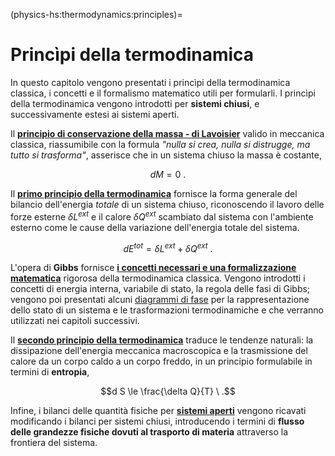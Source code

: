 (physics-hs:thermodynamics:principles)=
# Princìpi della termodinamica

In questo capitolo vengono presentati i princìpi della termodinamica classica, i concetti e il formalismo matematico utili per formularli.
I princìpi della termodinamica vengono introdotti per **sistemi chiusi**, e successivamente estesi ai sistemi aperti. 

<!--
Ricordando che la termodinamica classica fornisce una descrizione macroscopica mediata della dinamica microscopica di sistemi composti da molti componenti elementari, il livello di dettaglio microscopico può essere usato per fornire un significato alle variabili termodinamiche usate nella descrizione macroscopica.
-->
Il [**principio di conservazione della massa - di Lavoisier**](physics-hs:thermodynamics:foundation:principles:lavoisier) valido in meccanica classica, riassumibile con la formula *"nulla si crea, nulla si distrugge, ma tutto si trasforma"*, asserisce che in un sistema chiuso la massa è costante,

  $$d M = 0 \ .$$

Il [**primo principio della termodinamica**](physics-hs:thermodynamics:foundation:principles:first) fornisce la forma generale del bilancio dell'energia *totale* di un sistema chiuso, riconoscendo il lavoro delle forze esterne $\delta L^{ext}$ e il calore $\delta Q^{ext}$ scambiato dal sistema con l'ambiente esterno come le cause della variazione dell'energia totale del sistema.

  $$d E^{tot} = \delta L^{ext} + \delta Q^{ext} \ .$$

L'opera di **Gibbs** fornisce [**i concetti necessari e una formalizzazione matematica**](physics-hs:thermodynamics:foundation:principles:gibbs-phase-rule) rigorosa della termodinamica classica. Vengono introdotti i concetti di energia interna, variabile di stato, la regola delle fasi di Gibbs; vengono poi presentati alcuni [diagrammi di fase](physics-hs:thermodynamics:foundation:principles:phase-diagrams) per la rappresentazione dello stato di un sistema e le trasformazioni termodinamiche e che verranno utilizzati nei capitoli successivi.

Il [**secondo principio della termodinamica**](physics-hs:thermodynamics:foundation:principles:second) traduce le tendenze naturali: la dissipazione dell'energia meccanica macroscopica e la trasmissione del calore da un corpo caldo a un corpo freddo, in un principio formulabile in termini di **entropia**,

$$d S \le \frac{\delta Q}{T} \ .$$

Infine, i bilanci delle quantità fisiche per [**sistemi aperti**](physics-hs:thermodynamics:foundation:principles:open) vengono ricavati modificando i bilanci per sistemi chiusi, introducendo i termini di **flusso delle grandezze fisiche dovuti al trasporto di materia** attraverso la frontiera del sistema.

<!--
<span style="color:red">Sistemare come presentazione! I contenuti vengono divisi nelle sezioni successive.</span>

In questa sezione vengono presentati i princìpi fondamentali della termodinamica classica. **todo**

**Principio di conservazione della massa.**
Nell'ambito della fisica classica, la massa di un sistema chiuso è costante.

**Primo principio della termodinamica - bilancio dell'energia totale.**
Il primo principio della termodinamica rappresenta il bilancio di energia totale per un sistema chiuso (**todo** *riferimenti a sistemi aperti e chiusi*),

  $$d E^{tot} = \delta L^{ext} + \delta Q^{ext} \ . $$
  
  Usando il teorema dell'energia cinetica (**todo** riferimento alla meccanica), $dK = \delta L^{ext} + \delta L^{int}$, e la definizione di energia interna come differenza tra energia totale ed energia cinetica macroscopica, $E := E^{tot} - K$,
  
  $$d E = - \delta L^{int} + \delta Q^{ext} \ .$$

**Regola delle fasi di Gibbs.**
L'energia interna può essere scritta come funzione di stato, $E(S, X_k)$, **todo** con variabili indipendenti ...

$$\begin{aligned}
dE & = \left(\dfrac{\partial E}{\partial S}\right)_{\mathbf{X}} d S 
     + \left(\dfrac{\partial E}{\partial X_k}\right)_{S} d X_k  = \\
   & = T \, d S + \sum_k F_k \, d X_k
\end{aligned}$$

La variazione di energia interna rispetto alla variabile $S$ corrisponde alla temperatura,

$$T = \left(\dfrac{\partial E}{\partial S}\right)_{\mathbf{X}} \ge 0 \ .$$


**Secondo principio della termodinamica - irreversibilità.**

- Secondo principio per sistemi semplici **todo** *temperatura uniforme*

  $$\begin{aligned}
    dE & = \delta Q^{ext} - \delta L^{int} = \\
       & = \underbrace{\delta Q^{ext} + \delta^+ D}_{\delta U} - \delta L^{int, rev} = \\
  \end{aligned}$$
  
  $$\begin{cases}
  -\delta L^{int,rev} & = \displaystyle\sum_k F_k \, d X_k \\
  \delta U            & = T \, dS
  \end{cases}$$
-->
